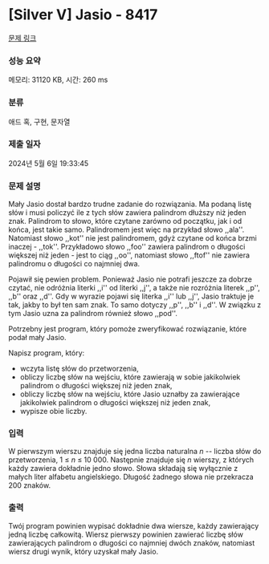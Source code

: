 # [Silver V] Jasio - 8417 

[문제 링크](https://www.acmicpc.net/problem/8417) 

### 성능 요약

메모리: 31120 KB, 시간: 260 ms

### 분류

애드 혹, 구현, 문자열

### 제출 일자

2024년 5월 6일 19:33:45

### 문제 설명

<p>Mały Jasio dostał bardzo trudne zadanie do rozwiązania. Ma podaną listę słów i musi policzyć ile z tych słów zawiera palindrom dłuższy niż jeden znak. Palindrom to słowo, które czytane zarówno od początku, jak i od końca, jest takie samo. Palindromem jest więc na przykład słowo ,,ala''. Natomiast słowo ,,kot'' nie jest palindromem, gdyż czytane od końca brzmi inaczej - ,,tok''. Przykładowo słowo ,,foo'' zawiera palindrom o długości większej niż jeden - jest to ciąg ,,oo'', natomiast słowo ,,ftof'' nie zawiera palindromu o długości co najmniej dwa.</p>

<p>Pojawił się pewien problem. Ponieważ Jasio nie potrafi jeszcze za dobrze czytać, nie odróżnia literki ,,i'' od literki ,,j'', a także nie rozróżnia literek ,,p'', ,,b'' oraz ,,d''. Gdy w wyrazie pojawi się literka ,,i'' lub ,,j'', Jasio traktuje je tak, jakby to był ten sam znak. To samo dotyczy ,,p'', ,,b'' i ,,d''. W związku z tym Jasio uzna za palindrom również słowo ,,pod''.</p>

<p>Potrzebny jest program, który pomoże zweryfikować rozwiązanie, które podał mały Jasio.</p>

<p>Napisz program, który:</p>

<ul>
	<li>wczyta listę słów do przetworzenia,</li>
	<li>obliczy liczbę słów na wejściu, które zawierają w sobie jakikolwiek palindrom o długości większej niż jeden znak,</li>
	<li>obliczy liczbę słów na wejściu, które Jasio uznałby za zawierające jakikolwiek palindrom o długości większej niż jeden znak,</li>
	<li>wypisze obie liczby.</li>
</ul>

### 입력 

 <p>W pierwszym wierszu znajduje się jedna liczba naturalna <i>n</i> -- liczba słów do przetworzenia, 1 ≤ <i>n</i> ≤ 10 000. Następnie znajduje się <i>n</i> wierszy, z których każdy zawiera dokładnie jedno słowo. Słowa składają się wyłącznie z małych liter alfabetu angielskiego. Długość żadnego słowa nie przekracza 200 znaków.</p>

### 출력 

 <p>Twój program powinien wypisać dokładnie dwa wiersze, każdy zawierający jedną liczbę całkowitą. Wiersz pierwszy powinien zawierać liczbę słów zawierających palindrom o długości co najmniej dwóch znaków, natomiast wiersz drugi wynik, który uzyskał mały Jasio.</p>

